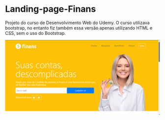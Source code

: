 # Landing-page-Finans
Projeto do curso de Desenvolvimento Web do Udemy. O curso utilizava bootstrap, no entanto fiz também essa versão apenas utilizando HTML e CSS, sem o uso do Bootstrap.

![](img/readme-img.png)